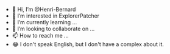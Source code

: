 - 👋 Hi, I’m @Henri-Bernard
- 👀 I’m interested in ExplorerPatcher
- 🌱 I’m currently learning ...
- 💞️ I’m looking to collaborate on ...
- 📫 How to reach me ...
- 😂 I don't speak English, but I don't have a complex about it.

<!---
Henri-Bernard/Henri-Bernard is a ✨ special ✨ repository because its `README.md` (this file) appears on your GitHub profile.
You can click the Preview link to take a look at your changes.
--->
